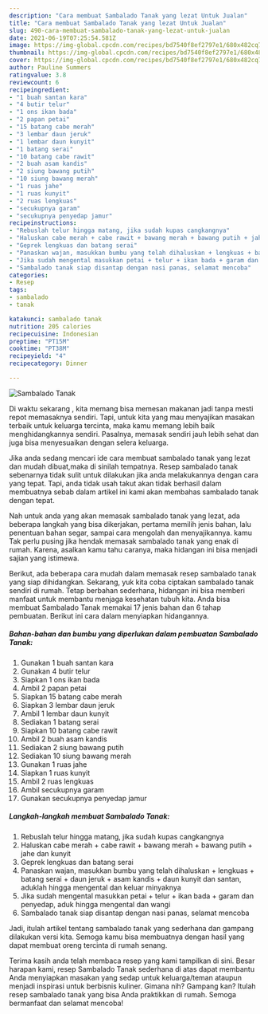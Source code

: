 ```yaml
---
description: "Cara membuat Sambalado Tanak yang lezat Untuk Jualan"
title: "Cara membuat Sambalado Tanak yang lezat Untuk Jualan"
slug: 490-cara-membuat-sambalado-tanak-yang-lezat-untuk-jualan
date: 2021-06-19T07:25:54.581Z
image: https://img-global.cpcdn.com/recipes/bd7540f8ef2797e1/680x482cq70/sambalado-tanak-foto-resep-utama.jpg
thumbnail: https://img-global.cpcdn.com/recipes/bd7540f8ef2797e1/680x482cq70/sambalado-tanak-foto-resep-utama.jpg
cover: https://img-global.cpcdn.com/recipes/bd7540f8ef2797e1/680x482cq70/sambalado-tanak-foto-resep-utama.jpg
author: Pauline Summers
ratingvalue: 3.8
reviewcount: 6
recipeingredient:
- "1 buah santan kara"
- "4 butir telur"
- "1 ons ikan bada"
- "2 papan petai"
- "15 batang cabe merah"
- "3 lembar daun jeruk"
- "1 lembar daun kunyit"
- "1 batang serai"
- "10 batang cabe rawit"
- "2 buah asam kandis"
- "2 siung bawang putih"
- "10 siung bawang merah"
- "1 ruas jahe"
- "1 ruas kunyit"
- "2 ruas lengkuas"
- "secukupnya garam"
- "secukupnya penyedap jamur"
recipeinstructions:
- "Rebuslah telur hingga matang, jika sudah kupas cangkangnya"
- "Haluskan cabe merah + cabe rawit + bawang merah + bawang putih + jahe dan kunyit"
- "Geprek lengkuas dan batang serai"
- "Panaskan wajan, masukkan bumbu yang telah dihaluskan + lengkuas + batang serai + daun jeruk + asam kandis + daun kunyit dan santan, aduklah hingga mengental dan keluar minyaknya"
- "Jika sudah mengental masukkan petai + telur + ikan bada + garam dan penyedap, aduk hingga mengental dan wangi"
- "Sambalado tanak siap disantap dengan nasi panas, selamat mencoba"
categories:
- Resep
tags:
- sambalado
- tanak

katakunci: sambalado tanak 
nutrition: 205 calories
recipecuisine: Indonesian
preptime: "PT15M"
cooktime: "PT38M"
recipeyield: "4"
recipecategory: Dinner

---
```



![Sambalado Tanak](https://img-global.cpcdn.com/recipes/bd7540f8ef2797e1/680x482cq70/sambalado-tanak-foto-resep-utama.jpg)

Di waktu  sekarang , kita memang bisa memesan makanan jadi tanpa mesti repot memasaknya sendiri. Tapi, untuk kita yang mau menyajikan masakan terbaik untuk keluarga tercinta, maka kamu memang lebih baik menghidangkannya sendiri. Pasalnya, memasak sendiri jauh lebih sehat dan juga bisa menyesuaikan dengan selera keluarga.

Jika anda sedang mencari ide cara membuat sambalado tanak yang lezat dan mudah dibuat,maka di sinilah tempatnya. Resep sambalado tanak  sebenarnya tidak sulit untuk dilakukan jika anda melakukannya dengan cara yang tepat. Tapi, anda tidak usah takut akan tidak berhasil dalam membuatnya 
sebab dalam artikel ini kami akan membahas sambalado tanak dengan tepat.  



Nah untuk anda yang akan memasak sambalado tanak yang lezat, ada beberapa langkah yang bisa dikerjakan, pertama memilih jenis bahan, lalu penentuan bahan segar, sampai cara mengolah dan menyajikannya. kamu Tak perlu pusing jika hendak memasak sambalado tanak yang enak di rumah. Karena, asalkan kamu  tahu caranya, maka hidangan ini bisa menjadi sajian yang istimewa.

Berikut, ada beberapa cara mudah dalam memasak resep sambalado tanak yang siap dihidangkan. Sekarang, yuk kita coba ciptakan sambalado tanak sendiri di rumah. Tetap berbahan sederhana, hidangan ini bisa memberi manfaat untuk membantu menjaga kesehatan tubuh kita. Anda bisa membuat Sambalado Tanak memakai 17 jenis bahan dan 6 tahap pembuatan. Berikut ini cara dalam menyiapkan hidangannya.

<!--inarticleads1-->

##### Bahan-bahan dan bumbu yang diperlukan dalam pembuatan Sambalado Tanak:

1. Gunakan 1 buah santan kara
1. Gunakan 4 butir telur
1. Siapkan 1 ons ikan bada
1. Ambil 2 papan petai
1. Siapkan 15 batang cabe merah
1. Siapkan 3 lembar daun jeruk
1. Ambil 1 lembar daun kunyit
1. Sediakan 1 batang serai
1. Siapkan 10 batang cabe rawit
1. Ambil 2 buah asam kandis
1. Sediakan 2 siung bawang putih
1. Sediakan 10 siung bawang merah
1. Gunakan 1 ruas jahe
1. Siapkan 1 ruas kunyit
1. Ambil 2 ruas lengkuas
1. Ambil secukupnya garam
1. Gunakan secukupnya penyedap jamur




<!--inarticleads2-->

##### Langkah-langkah membuat Sambalado Tanak:

1. Rebuslah telur hingga matang, jika sudah kupas cangkangnya
1. Haluskan cabe merah + cabe rawit + bawang merah + bawang putih + jahe dan kunyit
1. Geprek lengkuas dan batang serai
1. Panaskan wajan, masukkan bumbu yang telah dihaluskan + lengkuas + batang serai + daun jeruk + asam kandis + daun kunyit dan santan, aduklah hingga mengental dan keluar minyaknya
1. Jika sudah mengental masukkan petai + telur + ikan bada + garam dan penyedap, aduk hingga mengental dan wangi
1. Sambalado tanak siap disantap dengan nasi panas, selamat mencoba




Jadi, itulah artikel tentang  sambalado tanak  yang sederhana dan gampang dilakukan versi kita. Semoga kamu bisa membuatnya dengan hasil yang dapat membuat oreng tercinta di rumah senang. 

Terima kasih anda telah membaca resep yang kami tampilkan di sini. Besar harapan kami, resep  Sambalado Tanak sederhana di atas dapat membantu Anda menyiapkan masakan yang sedap untuk keluarga/teman ataupun menjadi inspirasi untuk berbisnis kuliner. Gimana nih? Gampang kan? Itulah resep sambalado tanak yang bisa Anda praktikkan di rumah. Semoga bermanfaat dan selamat mencoba!


